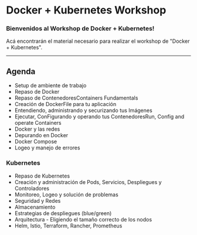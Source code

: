 # Docker + Kubernetes Workshop #

### Bienvenidos al Workshop de Docker + Kubernetes! ###

Acá encontrarán el material necesario para realizar el workshop de "Docker + Kubernetes". 

---

## **Agenda**
- Setup de ambiente de trabajo
- Repaso de Docker
- Repaso de ContenedoresContainers Fundamentals
- Creación de DockerFile para tu aplicación
- Entendiendo, administrando y securizando tus Imágenes
- Ejecutar, ConFigurando y operando tus ContenedoresRun, Config and operate Containers
- Docker y las redes
- Depurando en Docker
- Docker Compose
- Logeo y manejo de errores

### Kubernetes
- Repaso de Kubernetes
- Creación y administración de Pods, Servicios, Despliegues y Controladores
- Monitoreo, Logeo y solución de problemas
- Seguridad y Redes
- Almacenamiento
- Estrategias de despliegues (blue/green)
- Arquitectura - Eligiendo el tamaño correcto de los nodos
- Helm, Istio, Terraform, Rancher, Prometheus